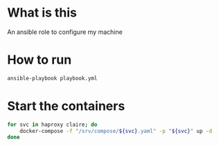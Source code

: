 # What is this

An ansible role to configure my machine

# How to run

```bash
ansible-playbook playbook.yml
```

# Start the containers

```bash
for svc in haproxy claire; do
    docker-compose -f "/srv/compose/${svc}.yaml" -p "${svc}" up -d
done
```

